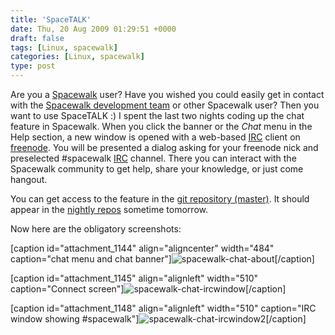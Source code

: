 ```yaml
---
title: 'SpaceTALK'
date: Thu, 20 Aug 2009 01:29:51 +0000
draft: false
tags: [Linux, spacewalk]
categories: [Linux, spacewalk]
type: post
---
```


Are you a [Spacewalk](http://www.redhat.com/spacewalk/) user? Have you wished you could easily get in contact with the [Spacewalk development team](https://fedorahosted.org/spacewalk/wiki/ContributorList) or other Spacewalk user? Then you want to use SpaceTALK :) I spent the last two nights coding up the chat feature in Spacewalk. When you click the banner or the _Chat_ menu in the Help section, a new window is opened with a web-based [IRC](http://en.wikipedia.org/wiki/IRC) client on [freenode](http://freenode.net/). You will be presented a dialog asking for your freenode nick and preselected #spacewalk [IRC](http://en.wikipedia.org/wiki/IRC) channel. There you can interact with the Spacewalk community to get help, share your knowledge, or just come hangout.

You can get access to the feature in the [git repository (master)](http://git.fedorahosted.org/git/spacewalk.git/). It should appear in the [nightly repos](https://fedorahosted.org/spacewalk/wiki/HowToInstall#Nightlybuilds) sometime tomorrow.

Now here are the obligatory screenshots:

\[caption id="attachment\_1144" align="aligncenter" width="484" caption="chat menu and chat banner"\]![spacewalk-chat-about](http://zeusville.files.wordpress.com/2009/08/spacewalk-chat-about.png "spacewalk-chat-about")\[/caption\]

\[caption id="attachment\_1145" align="alignleft" width="510" caption="Connect screen"\]![spacewalk-chat-ircwindow](http://zeusville.files.wordpress.com/2009/08/spacewalk-chat-ircwindow.png "spacewalk-chat-ircwindow")\[/caption\]

\[caption id="attachment\_1148" align="alignleft" width="510" caption="IRC window showing #spacewalk"\]![spacewalk-chat-ircwindow2](http://zeusville.files.wordpress.com/2009/08/spacewalk-chat-ircwindow21.png "spacewalk-chat-ircwindow2")\[/caption\]